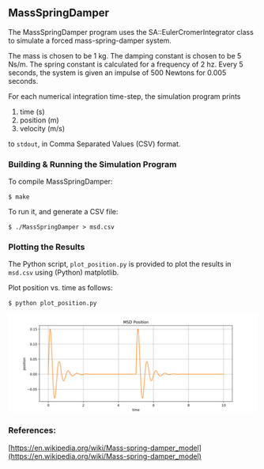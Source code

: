 ## MassSpringDamper

The MassSpringDamper program uses the SA::EulerCromerIntegrator class to
simulate a forced mass-spring-damper system.

The mass is chosen to be 1 kg. The damping constant is chosen to be 5 Ns/m.
The spring constant is calculated for a frequency of 2 hz. Every 5 seconds,
the system is given an impulse of 500 Newtons for 0.005 seconds.

For each numerical integration time-step, the simulation program prints

1. time (s)
2. position (m)
3. velocity (m/s)

to ```stdout```, in Comma Separated Values (CSV) format.

### Building & Running the Simulation Program
To compile MassSpringDamper:

```
$ make
```
To run it, and generate a CSV file:

```
$ ./MassSpringDamper > msd.csv
```

### Plotting the Results
The Python script, ```plot_position.py``` is provided to plot the results in ```msd.csv``` using (Python) matplotlib.

Plot position vs. time as follows:

```
$ python plot_position.py
```

![MSD](images/MSD.png)

### References:
[https://en.wikipedia.org/wiki/Mass-spring-damper_model](https://en.wikipedia.org/wiki/Mass-spring-damper_model)
